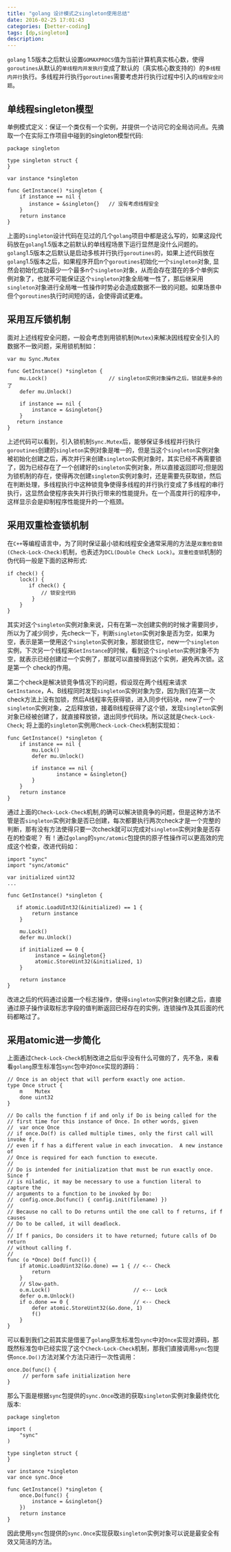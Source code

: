 ```yaml
---
title: "golang 设计模式之singleton使用总结"
date: 2016-02-25 17:01:43
categories: [better-coding]
tags: [dp,singleton]
description:
---
```


`golang` 1.5版本之后默认设置`GOMAXPROCS`值为当前计算机真实核心数，使得`goroutines`从默认的`单线程内并发执行`变成了默认的（真实核心数支持的）的`多线程内并行`执行。多线程并行执行`goroutines`需要考虑并行执行过程中引入的`线程安全问题`。
<!--more-->

## 单线程singleton模型
单例模式定义：保证一个类仅有一个实例，并提供一个访问它的全局访问点。先摘取一个在实际工作项目中碰到的singleton模型代码:
```golang
package singleton

type singleton struct {
}

var instance *singleton

func GetInstance() *singleton {
	if instance == nil {
       instance = &singleton{}   // 没有考虑线程安全 
	}
	return instance
}
```
上面的`singleton`设计代码在见过的几个`golang`项目中都是这么写的，如果这段代码放在`golang`1.5版本之前默认的单线程场景下运行显然是没什么问题的。`golang`1.5版本之后默认是启动多核并行执行`goroutines`的，如果上述代码放在`golang`1.5版本之后，如果程序开启n个`goroutines`初始化一个`singleton`对象, 显然会初始化成功最少一个最多n个`singleton`对象，从而会存在潜在的多个单例实例对象了，也就不可能保证这个`singleton`对象全局唯一性了，那后继采用`singleton`对象进行全局唯一性操作时势必会造成数据不一致的问题。如果场景中但个`goroutines`执行时间短的话，会使得调试更难。

## 采用互斥锁机制
面对上述线程安全问题，一般会考虑到用锁机制(`Mutex`)来解决因线程安全引入的数据不一致问题，采用锁机制如：
```golang 
var mu Sync.Mutex

func GetInstance() *singleton {
    mu.Lock()                    // singleton实例对象操作之后，锁就是多余的了 
    defer mu.Unlock()

    if instance == nil {
        instance = &singleton{}
    }
   return instance
}
```
上述代码可以看到，引入锁机制`Sync.Mutex`后，能够保证多线程并行执行`goroutines`创建的`singleton`实例对象是唯一的，但是当这个`singleton`实例对象被初始化创建之后，再次并行来创建`singleton`实例对象时，其实已经不再需要锁了，因为已经存在了一个创建好的`singleton`实例对象，所以直接返回即可;但是因为锁机制的存在，使得再次创建`singleton`实例对象时，还是需要先获取锁，然后在判断处理，多线程执行中这种锁竞争使得多线程的并行执行变成了多线程的串行执行，这显然会使程序丧失并行执行带来的性能提升。在一个高度并行的程序中，这样显示会是抑制程序性能提升的一个瓶颈。

## 采用双重检查锁机制
在`C++`等编程语言中，为了同时保证最小锁和线程安全通常采用的方法是`双重检查锁(Check-Lock-Check)`机制，也表述为`DCL(Double Check Lock)`。`双重检查锁`机制的伪代码一般是下面的这种形式:
```golang
if check() {
    lock() {
       if check() {
           // 锁安全代码 
        }
    }
}
```
其实对这个`singleton`实例对象来说，只有在第一次创建实例的时候才需要同步，所以为了减少同步，先check一下，判断`singleton`实例对象是否为空，如果为空，表示是第一使用这个`singleton`实例对象，那就锁住它，new一个`singleton`实例，下次另一个线程来`GetInstance`的时候，看到这个`singleton`实例对象不为空，就表示已经创建过一个实例了，那就可以直接得到这个实例，避免再次锁。这是第一个 check的作用。 

第二个check是解决锁竞争情况下的问题，假设现在两个线程来请求`GetInstance`，A、B线程同时发现`singleton`实例对象为空，因为我们在第一次check方法上没有加锁，然后A线程率先获得锁，进入同步代码块，new了一个`singleton`实例对象，之后释放锁，接着B线程获得了这个锁，发现`singleton`实例对象已经被创建了，就直接释放锁，退出同步代码块。所以这就是`Check-Lock-Check`; 将上面的`singleton`实例用`Check-Lock-Check`机制实现如：
```golang
func GetInstance() *singleton {
    if instance == nil { 
        mu.Lock()
        defer mu.Unlock()

        if instance == nil {
	            instance = &singleton{}
        }
    }
    return instance
}
```
通过上面的`Check-Lock-Check`机制,的确可以解决锁竟争的问题，但是这种方法不管是否`singleton`实例对象是否已创建，每次都要执行两次check才是一个完整的判断，那有没有方法使得只要一次check就可以完成对`singleton`实例对象是否存在的检查呢？ 有！通过`golang`的`sync/atomic`包提供的原子性操作可以更高效的完成这个检查，改进代码如：
```golang
import "sync"
import "sync/atomic"

var initialized uint32
...

func GetInstance() *singleton {

   if atomic.LoadUInt32(&initialized) == 1 {
		return instance
	}

    mu.Lock()
    defer mu.Unlock()

    if initialized == 0 {
         instance = &singleton{}
         atomic.StoreUint32(&initialized, 1)
	}

	return instance
}
```
改进之后的代码通过设置一个标志操作，使得`singleton`实例对象创建之后，直接通过原子操作读取标志字段的值判断返回已经存在的实例，连锁操作及其后面的代码都略过了。

## 采用atomic进一步简化
上面通过`Check-Lock-Check`机制改进之后似乎没有什么可做的了，先不急，来看看`golang`原生标准包`sync`包中对`Once`实现的源码：
```golang
// Once is an object that will perform exactly one action.
type Once struct {
	m    Mutex
	done uint32
}

// Do calls the function f if and only if Do is being called for the
// first time for this instance of Once. In other words, given
//	var once Once
// if once.Do(f) is called multiple times, only the first call will invoke f,
// even if f has a different value in each invocation.  A new instance of
// Once is required for each function to execute.
//
// Do is intended for initialization that must be run exactly once.  Since f
// is niladic, it may be necessary to use a function literal to capture the
// arguments to a function to be invoked by Do:
//	config.once.Do(func() { config.init(filename) })
//
// Because no call to Do returns until the one call to f returns, if f causes
// Do to be called, it will deadlock.
//
// If f panics, Do considers it to have returned; future calls of Do return
// without calling f.
//
func (o *Once) Do(f func()) {
	if atomic.LoadUint32(&o.done) == 1 { // <-- Check
		return
	}
	// Slow-path.
	o.m.Lock()                           // <-- Lock
	defer o.m.Unlock()
	if o.done == 0 {                     // <-- Check
		defer atomic.StoreUint32(&o.done, 1)
		f()
	}
}
```
可以看到我们之前其实是借鉴了`golang`原生标准包`sync`中对`Once`实现对源码，那既然标准包中已经实现了这个`Check-Lock-Check`机制，那我们直接调用`sync`包提供`once.Do()`方法对某个方法只进行一次性调用：
```golang
once.Do(func() {
	 // perform safe initialization here
}
```
那么下面是根据`sync`包提供的`sync.Once`改进的获取`singleton`实例对象最终优化版本:
```golang
package singleton

import (
    "sync"
)

type singleton struct {
}

var instance *singleton
var once sync.Once

func GetInstance() *singleton {
    once.Do(func() {
        instance = &singleton{}
    })
    return instance
}
```
因此使用`sync`包提供的`sync.Once`实现获取`singleton`实例对象可以说是最安全有效又简洁的方法。
